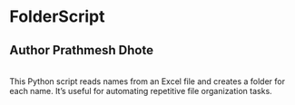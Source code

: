 # FolderScript
<h2>Author Prathmesh Dhote</h2><br>
This Python script reads names from an Excel file and creates a folder for each name. It’s useful for automating repetitive file organization tasks.
